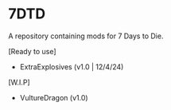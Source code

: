 # 7DTD
A repository containing mods for 7 Days to Die.

[Ready to use]
- ExtraExplosives (v1.0 | 12/4/24)

[W.I.P]
- VultureDragon (v1.0)
